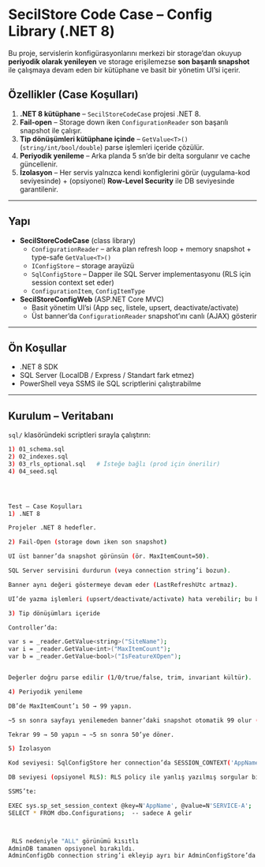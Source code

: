 # SecilStore Code Case – Config Library (.NET 8)

Bu proje, servislerin konfigürasyonlarını merkezi bir storage’dan okuyup **periyodik olarak yenileyen** ve storage erişilemezse **son başarılı snapshot** ile çalışmaya devam eden bir kütüphane ve basit bir yönetim UI’si içerir.

## Özellikler (Case Koşulları)
1. **.NET 8 kütüphane** – `SecilStoreCodeCase` projesi .NET 8.
2. **Fail-open** – Storage down iken `ConfigurationReader` son başarılı snapshot ile çalışır.
3. **Tip dönüşümleri kütüphane içinde** – `GetValue<T>()` (`string/int/bool/double`) parse işlemleri içeride çözülür.
4. **Periyodik yenileme** – Arka planda 5 sn’de bir delta sorgulanır ve cache güncellenir.
5. **İzolasyon** – Her servis yalnızca kendi konfiglerini görür (uygulama-kod seviyesinde) + (opsiyonel) **Row-Level Security** ile DB seviyesinde garantilenir.

---

## Yapı
- **SecilStoreCodeCase** (class library)
  - `ConfigurationReader` – arka plan refresh loop + memory snapshot + type-safe `GetValue<T>()`
  - `IConfigStore` – storage arayüzü
  - `SqlConfigStore` – Dapper ile SQL Server implementasyonu (RLS için session context set eder)
  - `ConfigurationItem`, `ConfigItemType`
- **SecilStoreConfigWeb** (ASP.NET Core MVC)
  - Basit yönetim UI’si (App seç, listele, upsert, deactivate/activate)
  - Üst banner’da `ConfigurationReader` snapshot’ını canlı (AJAX) gösterir

---

## Ön Koşullar
- .NET 8 SDK
- SQL Server (LocalDB / Express / Standart fark etmez)
- PowerShell veya SSMS ile SQL scriptlerini çalıştırabilme

---

## Kurulum – Veritabanı
`sql/` klasöründeki scriptleri sırayla çalıştırın:

```bash
1) 01_schema.sql
2) 02_indexes.sql
3) 03_rls_optional.sql   # İsteğe bağlı (prod için önerilir)
4) 04_seed.sql




Test – Case Koşulları
1) .NET 8

Projeler .NET 8 hedefler.

2) Fail-Open (storage down iken son snapshot)

UI üst banner’da snapshot görünsün (ör. MaxItemCount=50).

SQL Server servisini durdurun (veya connection string’i bozun).

Banner aynı değeri göstermeye devam eder (LastRefreshUtc artmaz).

UI’de yazma işlemleri (upsert/deactivate/activate) hata verebilir; bu beklenen davranış.

3) Tip dönüşümları içeride

Controller’da:

var s = _reader.GetValue<string>("SiteName");
var i = _reader.GetValue<int>("MaxItemCount");
var b = _reader.GetValue<bool>("IsFeatureXOpen");


Değerler doğru parse edilir (1/0/true/false, trim, invariant kültür).

4) Periyodik yenileme

DB’de MaxItemCount’ı 50 → 99 yapın.

~5 sn sonra sayfayı yenilemeden banner’daki snapshot otomatik 99 olur (AJAX polling).

Tekrar 99 → 50 yapın → ~5 sn sonra 50’ye döner.

5) İzolasyon

Kod seviyesi: SqlConfigStore her connection’da SESSION_CONTEXT('AppName') set eder; tüm sorgular app-bazlı çalışır.

DB seviyesi (opsiyonel RLS): RLS policy ile yanlış yazılmış sorgular bile diğer app’leri göremez.

SSMS’te:

EXEC sys.sp_set_session_context @key=N'AppName', @value=N'SERVICE-A';
SELECT * FROM dbo.Configurations;  -- sadece A gelir



 RLS nedeniyle "ALL" görünümü kısıtlı
AdminDB tamamen opsiyonel bırakıldı. 
AdminConfigDb connection string’i ekleyip ayrı bir AdminConfigStore’da Create() ile bağlanın (session context set etmeyin), sadece UI’nin GetAll/GetApplications çağrılarını oradan yapın.
